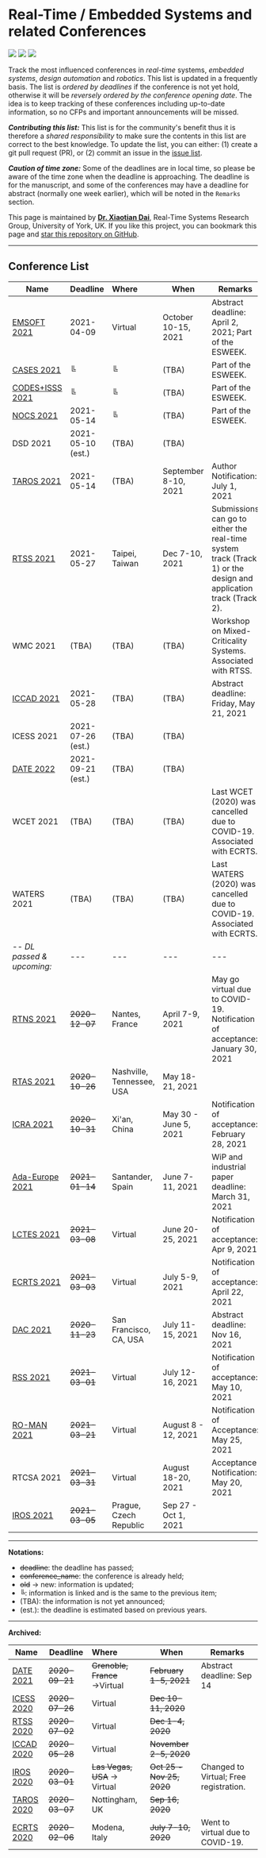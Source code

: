 # Real-Time / Embedded Systems and related Conferences

![](https://badgen.net/github/stars/automaticdai/realtime-embedded-conferences)  ![](https://badgen.net/github/issues/automaticdai/realtime-embedded-conferences)  ![](https://badgen.net/github/contributors/automaticdai/realtime-embedded-conferences)

Track the most influenced conferences in _real-time_ systems, _embedded systems_, _design automation_ and _robotics_. This list is updated in a frequently basis. The list is _ordered by deadlines_ if the conference is not yet hold, otherwise it will be _reversely ordered by the conference opening date_. The idea is to keep tracking of these conferences including up-to-date information, so no CFPs and important announcements will be missed.

***Contributing this list:*** This list is for the community's benefit thus it is therefore a _shared responsibility_ to make sure the contents in this list are correct to the best knowledge. To update the list, you can either: (1) create a git pull request (PR), or (2) commit an issue in the [issue list](https://github.com/automaticdai/realtime-embedded-conferences/issues).

***Caution of time zone:*** Some of the deadlines are in local time, so please be aware of the time zone when the deadline is approaching. The deadline is for the manuscript, and some of the conferences may have a deadline for abstract (normally one week earlier), which will be noted in the `Remarks` section.

This page is maintained by **[Dr. Xiaotian Dai](http://www.xiaotiandai.com)**, Real-Time Systems Research Group, University of York, UK. If you like this project, you can bookmark this page and [star this repository on GitHub](https://github.com/automaticdai/realtime-embedded-conferences).

---

## Conference List

| Name                                                     | Deadline          | Where                     | When                  | Remarks                                                      |
| -------------------------------------------------------- | ----------------- | :------------------------ | --------------------- | ------------------------------------------------------------ |
| [EMSOFT 2021](https://esweek.org/emsoft/)                | 2021-04-09        | Virtual                   | October 10-15, 2021   | Abstract deadline: April 2, 2021; Part of the ESWEEK.        |
| [CASES 2021](https://esweek.org/emsoft/)                 | ╚                 | ╚                         | (TBA)                 | Part of the ESWEEK.                                          |
| [CODES+ISSS 2021](https://esweek.org/emsoft/)            | ╚                 | ╚                         | (TBA)                 | Part of the ESWEEK.                                          |
| [NOCS 2021](https://esweek.org/emsoft/)                  | 2021-05-14        | ╚                         | (TBA)                 | Part of the ESWEEK.                                          |
| DSD 2021                                                 | 2021-05-10 (est.) | (TBA)                     | (TBA)                 |                                                              |
| [TAROS 2021](https://lcas.lincoln.ac.uk/wp/taros-2021/)  | 2021-05-14        | (TBA)                     | September 8-10, 2021  | Author Notification: July 1, 2021                            |
| [RTSS 2021](http://2021.rtss.org/)                       | 2021-05-27        | Taipei, Taiwan            | Dec 7-10, 2021        | Submissions can go to either the real-time system track (Track 1) or the design and application track (Track 2). |
| WMC 2021                                                 | (TBA)             | (TBA)                     | (TBA)                 | Workshop on Mixed-Criticality Systems. Associated with RTSS. |
| [ICCAD 2021](https://iccad.com/)                         | 2021-05-28        | (TBA)                     | (TBA)                 | Abstract deadline: Friday, May 21, 2021                      |
| ICESS 2021                                               | 2021-07-26 (est.) | (TBA)                     | (TBA)                 |                                                              |
| [DATE 2022](https://www.date-conference.com/)            | 2021-09-21 (est.) | (TBA)                     | (TBA)                 |                                                              |
| WCET 2021                                                | (TBA)             | (TBA)                     | (TBA)                 | Last WCET (2020) was cancelled due to COVID-19. Associated with ECRTS. |
| WATERS 2021                                              | (TBA)             | (TBA)                     | (TBA)                 | Last WATERS (2020) was cancelled due to COVID-19. Associated with ECRTS. |
| -- *DL passed & upcoming:*                               | ---               | ---                       | ---                   | ---                                                          |
| [RTNS 2021](https://rtns2021.univ-nantes.fr/)            | ~~2020-12-07~~    | Nantes, France            | April 7-9, 2021       | May go virtual due to COVID-19.<br />Notification of acceptance: January 30, 2021 |
| [RTAS 2021](http://2021.rtas.org/)                       | ~~2020-10-26~~    | Nashville, Tennessee, USA | May 18-21, 2021       |                                                              |
| [ICRA 2021](http://www.icra2021.org/)                    | ~~2020-10-31~~    | Xi'an, China              | May 30 - June 5, 2021 | Notification of acceptance: February 28, 2021                |
| [Ada-Europe 2021](https://www.istr.unican.es/ae2021/)    | ~~2021-01-14~~    | Santander, Spain          | June 7-11, 2021       | WiP and industrial paper deadline: March 31, 2021            |
| [LCTES 2021](https://pldi21.sigplan.org/home/LCTES-2021) | ~~2021-03-08~~    | Virtual                   | June 20-25, 2021      | Notification of acceptance: Apr 9, 2021                      |
| [ECRTS 2021](https://www.ecrts.org/)                     | ~~2021-03-03~~    | Virtual                   | July 5-9, 2021        | Notification of acceptance: April 22, 2021                   |
| [DAC 2021](https://dac.com/call-for-contributions)       | ~~2020-11-23~~    | San Francisco, CA, USA    | July 11-15, 2021      | Abstract deadline: Nov 16, 2021                              |
| [RSS 2021](https://roboticsconference.org/)              | ~~2021-03-01~~    | Virtual                   | July 12-16, 2021      | Notification of acceptance: May 10, 2021                     |
| [RO-MAN 2021](https://ro-man2021.org/)                   | ~~2021-03-21~~    | Virtual                   | August 8 - 12, 2021   | Notification of Acceptance: May 25, 2021                     |
| RTCSA 2021                                               | ~~2021-03-31~~    | Virtual                   | August 18-20, 2021    | Acceptance Notification: May 20, 2021                        |
| [IROS 2021](http://www.iros2021.org/)                    | ~~2021-03-05~~    | Prague, Czech Republic    | Sep 27 - Oct 1, 2021  |                                                              |


---

**Notations:**

-   ~~deadline~~: the deadline has passed;
-   ~~conference_name~~: the conference is already held; 
-   ~~old~~ → new: information is updated;
-   ╚: information is linked and is the same to the previous item;
-   (TBA): the information is not yet announced;
-   (est.): the deadline is estimated based on previous years.

---

**Archived:**

| Name                                                         | Deadline       | Where                         | When                      | Remarks                                |
| ------------------------------------------------------------ | -------------- | :---------------------------- | ------------------------- | -------------------------------------- |
| [DATE 2021](https://www.date-conference.com/)                | ~~2020-09-21~~ | ~~Grenoble, France~~ →Virtual | ~~February 1-5, 2021~~    | Abstract deadline: Sep 14              |
| [ICESS 2020](http://icess.net/)                              | ~~2020-07-26~~ | Virtual                       | ~~Dec 10-11, 2020~~       |                                        |
| [RTSS 2020](http://2020.rtss.org/)                           | ~~2020-07-02~~ | Virtual                       | ~~Dec 1-4, 2020~~         |                                        |
| [ICCAD 2020](https://iccad.com/)                             | ~~2020-05-28~~ | Virtual                       | ~~November 2-5, 2020~~    |                                        |
| [IROS 2020](https://www.iros2020.org/index.html)             | ~~2020-03-01~~ | ~~Las Vegas, USA~~ → Virtual  | ~~Oct 25 - Nov 25, 2020~~ | Changed to Virtual; Free registration. |
| [TAROS 2020](https://www.nottingham.ac.uk/conference/fac-eng/taros/index.aspx) | ~~2020-03-07~~ | Nottingham, UK                | ~~Sep 16, 2020~~          |                                        |
| [ECRTS 2020](https://www.ecrts.org/)                         | ~~2020-02-06~~ | Modena, Italy                 | ~~July 7-10, 2020~~       | Went to virtual due to COVID-19.       |

